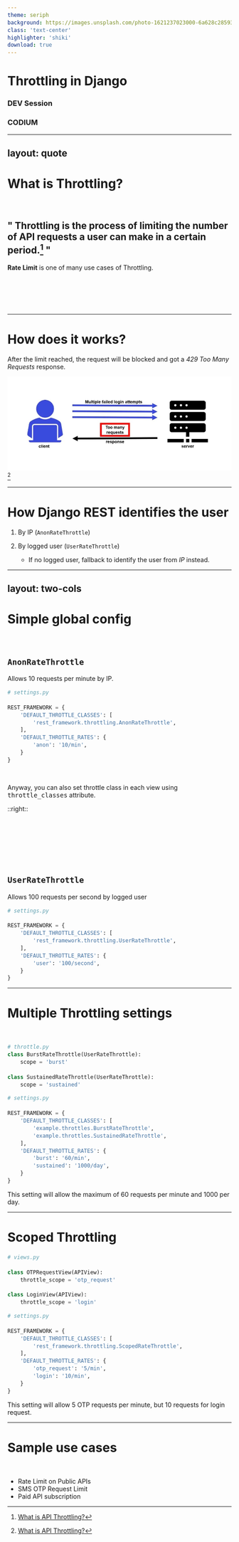 ```yaml
---
theme: seriph
background: https://images.unsplash.com/photo-1621237023000-6a628c285938?ixlib=rb-1.2.1&ixid=MnwxMjA3fDB8MHxwaG90by1wYWdlfHx8fGVufDB8fHx8&auto=format&fit=crop&w=2370&q=80
class: 'text-center'
highlighter: 'shiki'
download: true
---
```


# Throttling in Django

### DEV Session

### CODIUM

<div class="abs-br m-6">
  <a href="https://github.com/earthpyy/throttling-in-django-slide" target="_blank" alt="GitHub"
    class="text-xl icon-btn opacity-50 !border-none !hover:text-white">
    <carbon-logo-github />
  </a>
</div>

---
layout: quote
---

# What is Throttling?

<br>

## " **Throttling** is the process of limiting the number of API requests a user can make in a certain period.[^1] "

**Rate Limit** is one of many use cases of Throttling.

<br>
<br>
<br>
<br>

[^1]: [What is API Throttling?](https://www.tibco.com/reference-center/what-is-api-throttling)

---

# How does it works?

After the limit reached, the request will be blocked and got a _429 Too Many Requests_ response.

<img src="/assets/multiple-failed-login.jpg" class="h-80 mx-auto"> [^1]

[^1]: [Reference](https://dev.to/mattdclarke/how-to-rate-limit-a-login-route-in-express-using-node-rate-limiter-flexible-and-redis-1i1k)

---

# How Django REST identifies the user

1. By IP (`AnonRateThrottle`)
2. By logged user (`UserRateThrottle`)

   - If no logged user, fallback to identify the user from _IP_ instead.

---
layout: two-cols
---

# Simple global config

<br>

## `AnonRateThrottle`

Allows 10 requests per minute by IP.

```python
# settings.py

REST_FRAMEWORK = {
    'DEFAULT_THROTTLE_CLASSES': [
        'rest_framework.throttling.AnonRateThrottle',
    ],
    'DEFAULT_THROTTLE_RATES': {
        'anon': '10/min',
    }
}
```

<br>

Anyway, you can also set throttle class in each view using <kbd>throttle_classes</kbd> attribute.

::right::

# &nbsp;

<br>

## `UserRateThrottle`

Allows 100 requests per second by logged user

```python
# settings.py

REST_FRAMEWORK = {
    'DEFAULT_THROTTLE_CLASSES': [
        'rest_framework.throttling.UserRateThrottle',
    ],
    'DEFAULT_THROTTLE_RATES': {
        'user': '100/second',
    }
}
```

---

# Multiple Throttling settings

<br>

```python
# throttle.py
class BurstRateThrottle(UserRateThrottle):
    scope = 'burst'

class SustainedRateThrottle(UserRateThrottle):
    scope = 'sustained'
```

```python
# settings.py

REST_FRAMEWORK = {
    'DEFAULT_THROTTLE_CLASSES': [
        'example.throttles.BurstRateThrottle',
        'example.throttles.SustainedRateThrottle',
    ],
    'DEFAULT_THROTTLE_RATES': {
        'burst': '60/min',
        'sustained': '1000/day',
    }
}
```

This setting will allow the maximum of 60 requests per minute and 1000 per day.

---

# Scoped Throttling

```python
# views.py

class OTPRequestView(APIView):
    throttle_scope = 'otp_request'

class LoginView(APIView):
    throttle_scope = 'login'
```

```python
# settings.py

REST_FRAMEWORK = {
    'DEFAULT_THROTTLE_CLASSES': [
        'rest_framework.throttling.ScopedRateThrottle',
    ],
    'DEFAULT_THROTTLE_RATES': {
        'otp_request': '5/min',
        'login': '10/min',
    }
}
```

This setting will allow 5 OTP requests per minute, but 10 requests for login request.

---

# Sample use cases

<br>

- Rate Limit on Public APIs
- SMS OTP Request Limit
- Paid API subscription
